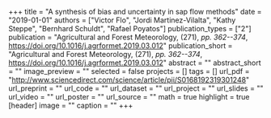 +++
title = "A synthesis of bias and uncertainty in sap flow methods"
date = "2019-01-01"
authors = ["Victor Flo", "Jordi Martinez-Vilalta", "Kathy Steppe", "Bernhard Schuldt", "Rafael Poyatos"]
publication_types = ["2"]
publication = "Agricultural and Forest Meteorology, (271), _pp. 362--374_, https://doi.org/10.1016/j.agrformet.2019.03.012"
publication_short = "Agricultural and Forest Meteorology, (271), _pp. 362--374_, https://doi.org/10.1016/j.agrformet.2019.03.012"
abstract = ""
abstract_short = ""
image_preview = ""
selected = false
projects = []
tags = []
url_pdf = "http://www.sciencedirect.com/science/article/pii/S0168192319301248"
url_preprint = ""
url_code = ""
url_dataset = ""
url_project = ""
url_slides = ""
url_video = ""
url_poster = ""
url_source = ""
math = true
highlight = true
[header]
image = ""
caption = ""
+++
